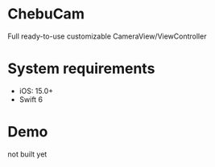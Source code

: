 # ChebuCam

Full ready-to-use customizable CameraView/ViewController

# System requirements 
- iOS: 15.0+
- Swift 6

# Demo
not built yet
